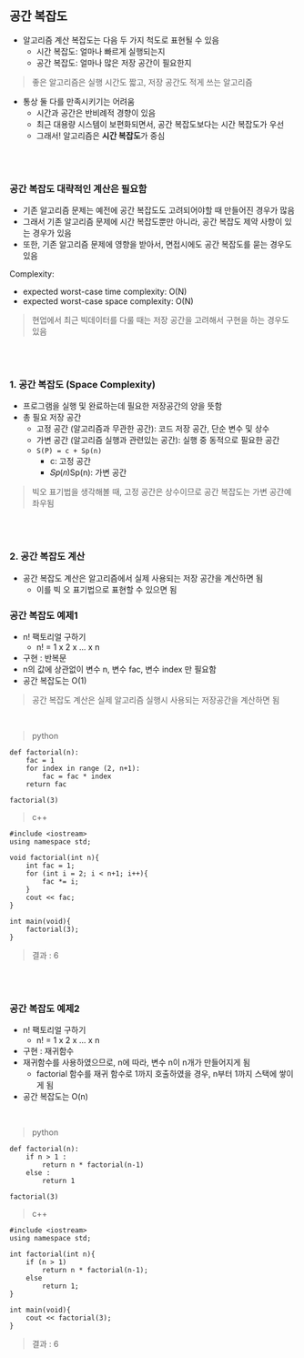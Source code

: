 ## 공간 복잡도

- 알고리즘 계산 복잡도는 다음 두 가지 척도로 표현될 수 있음
  - 시간 복잡도: 얼마나 빠르게 실행되는지
  - 공간 복잡도: 얼마나 많은 저장 공간이 필요한지

> 좋은 알고리즘은 실행 시간도 짧고, 저장 공간도 적게 쓰는 알고리즘

- 통상 둘 다를 만족시키기는 어려움
  - 시간과 공간은 반비례적 경향이 있음
  - 최근 대용량 시스템이 보편화되면서, 공간 복잡도보다는 시간 복잡도가 우선
  - 그래서! 알고리즘은 **시간 복잡도**가 중심



<br><br>



### 공간 복잡도 대략적인 계산은 필요함

- 기존 알고리즘 문제는 예전에 공간 복잡도도 고려되어야할 때 만들어진 경우가 많음
- 그래서 기존 알고리즘 문제에 시간 복잡도뿐만 아니라, 공간 복잡도 제약 사항이 있는 경우가 있음
- 또한, 기존 알고리즘 문제에 영향을 받아서, 면접시에도 공간 복잡도를 묻는 경우도 있음

Complexity:

- expected worst-case time complexity: O(N)
- expected worst-case space complexity: O(N)

> 현업에서 최근 빅데이터를 다룰 때는 저장 공간을 고려해서 구현을 하는 경우도 있음



<br><br>



### 1. 공간 복잡도 (Space Complexity)

- 프로그램을 실행 및 완료하는데 필요한 저장공간의 양을 뜻함
- 총 필요 저장 공간
  - 고정 공간 (알고리즘과 무관한 공간): 코드 저장 공간, 단순 변수 및 상수
  - 가변 공간 (알고리즘 실행과 관련있는 공간): 실행 중 동적으로 필요한 공간
  - `S(P) = c + Sp(n)`
    - c: 고정 공간
    - 𝑆𝑝(𝑛)Sp(n): 가변 공간

> 빅오 표기법을 생각해볼 때, 고정 공간은 상수이므로 공간 복잡도는 가변 공간예 좌우됨





<br><br>



### 2. 공간 복잡도 계산

- 공간 복잡도 계산은 알고리즘에서 실제 사용되는 저장 공간을 계산하면 됨
  - 이를 빅 오 표기법으로 표현할 수 있으면 됨

### 공간 복잡도 예제1

- n! 팩토리얼 구하기
  - n! = 1 x 2 x ... x n
- 구현 : 반복문
- n의 값에 상관없이 변수 n, 변수 fac, 변수 index 만 필요함
- 공간 복잡도는 O(1)

> 공간 복잡도 계산은 실제 알고리즘 실행시 사용되는 저장공간을 계산하면 됨



<br>



> python

```
def factorial(n):
	fac = 1
	for index in range (2, n+1):
		fac = fac * index
	return fac
	
factorial(3)
```

> c++

```
#include <iostream>
using namespace std;

void factorial(int n){
	int fac = 1;
	for (int i = 2; i < n+1; i++){
		fac *= i;
	}
	cout << fac;
}

int main(void){
	factorial(3);
}
```

> 결과 : 6



<br>

<br>



### 공간 복잡도 예제2
- n! 팩토리얼 구하기
  - n! = 1 x 2 x ... x n
- 구현 : 재귀함수
- 재귀함수를 사용하였으므로, n에 따라, 변수 n이 n개가 만들어지게 됨
  - factorial 함수를 재귀 함수로 1까지 호출하였을 경우, n부터 1까지 스택에 쌓이게 됨
- 공간 복잡도는 O(n)



<br>



> python

```
def factorial(n):
	if n > 1 :
		return n * factorial(n-1)
	else : 
		return 1
		
factorial(3)
```

> c++

```
#include <iostream>
using namespace std;

int factorial(int n){
	if (n > 1)
		return n * factorial(n-1);
	else
		return 1;
}

int main(void){
	cout << factorial(3);
}
```


> 결과 : 6


